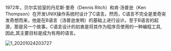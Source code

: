 1972年，贝尔实验室的丹尼斯·里奇（Dennis Ritch）和肯·汤普逊（Ken Thompson）在开发UNIX操作系统时设计了C语言。然而，C语言不完全是里奇突发奇想而来，他是在B语言（汤普逊发明）的基础上进行设计。至于B语言的起源，那是另一个故事。C语言设计的初衷是将其作为程序员使用的一种编程工具,因此,其主要目标是成为有用的语言。



![1_20201024203727](https://gitee.com/matt0124/img_repo/raw/master/20201029231015.jpg)

